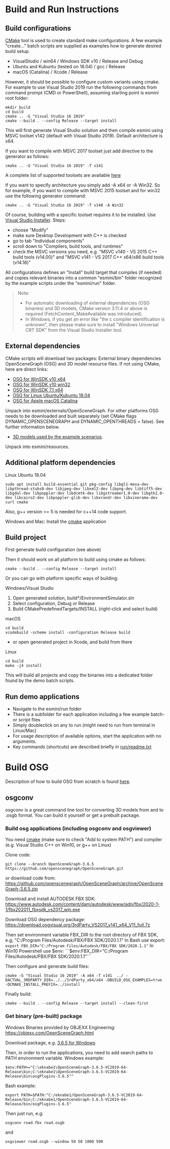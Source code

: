 # Build and Run Instructions

## Build configurations
[CMake](https://cmake.org/) tool is used to create standard make configurations. A few example "create..." batch scripts are supplied as examples how to generate desired build setup.
- VisualStudio / win64 / Windows SDK v10 / Release and Debug
- Ubuntu and Kubuntu (tested on 18.04) / gcc / Release
- macOS (Catalina) / Xcode / Release

However, it should be possible to configure custom variants using cmake. For example to use Visual Studio 2019 run the following commands from command prompt (CMD or PowerShell), assuming starting point is esmini root folder:
```
mkdir build
cd build
cmake .. -G "Visual Studio 16 2019"
cmake --build . --config Release --target install
```

This will first generate Visual Studio solution and then compile esmini using MSVC toolset v142 (default with Visual Studio 2019). Default architecture is x64.

If you want to compile with MSVC 2017 toolset just add directive to the generator as follows:
```
cmake .. -G "Visual Studio 16 2019" -T v141
```

A complete list of supported toolsets are available [here](https://cmake.org/cmake/help/v3.17/variable/MSVC_TOOLSET_VERSION.html)

If you want to specify architecture you simply add -A x64 or -A Win32. So for example, if you want to compile with MSVC 2015 toolset and for win32 use the following generator command:
```
cmake .. -G "Visual Studio 16 2019" -T v140 -A Win32
```
Of course, building with a specific toolset requires it to be installed. Use [Visual Studio Installer](https://docs.microsoft.com/en-us/visualstudio/install/install-visual-studio?view=vs-2019). Steps:
* choose "Modify"
* make sure Desktop Development with C++ is checked
* go to tab "Individual components" 
* scroll down to "Compilers, build tools, and runtimes"
* check the MSVC versions you need, e.g. "MSVC v140 - VS 2015 C++ build tools (v14.00)" and "MSVC v141 - VS 2017 C++ x64/x86 build tools (v14.16)"

All configurations defines an "Install" build target that compiles (if needed) and copies relevant binaries into a common "esmini/bin" folder recognized by the example scripts under the "esmini/run" folder.

> Note:
>- For automatic downloading of external dependencies (OSG binaries) and 3D models, CMake version 3.11.4 or above is required (FetchContent_MakeAvailable was introduced).
>- In Windows, if you get an error like "the c compiler identification is unknown", then please make sure to install "Windows Universal CRT SDK" from the Visual Studio Installer tool.

## External dependencies
CMake scripts will download two packages: External binary dependencies OpenSceneGraph (OSG) and 3D model resource files. If not using CMake, here are direct links:

- [OSG for WinSDK v10 x64](https://drive.google.com/uc?export=download&id=1YxLVdQLhKBMGW4HB_ArJglRIpzuDiwhJ)
- [OSG for WinSDK v10 win32](https://drive.google.com/uc?export=download&id=10dV9P0qOeJUgTtsSDld4AlbClE--SivX)
- [OSG for WinSDK 7.1 x64](https://drive.google.com/uc?export=download&id=1NBEvGZiTWmqxk-MEOq7uK1uh_vaUMaEL)  
- [OSG for Linux Ubuntu/Kubuntu 18.04](https://drive.google.com/uc?export=download&id=1OufA3TUQjBTkaRvAuo0rSUwryvoqde8G)
- [OSG for Apple macOS Catalina](https://drive.google.com/uc?export=download&id=1yEFOB8HmNP5lPxYD4VJC-ry7XaBG9dsJ)

Unpack into esmini/externals/OpenSceneGraph. For other platforms OSG needs to be downloaded and built separately (set CMake flags DYNAMIC_OPENSCENEGRAPH and DYNAMIC_OPENTHREADS = false). See further information below.

- [3D models used by the example scenarios](https://drive.google.com/uc?export=download&id=11a8njhkRIjLYMqCsSL9pU-d5_A8pMVhc).

Unpack into esmini/resources.

## Additional platform dependencies

Linux Ubuntu 18.04

```
sudo apt install build-essential git pkg-config libgl1-mesa-dev libpthread-stubs0-dev libjpeg-dev libxml2-dev libpng-dev libtiff5-dev libgdal-dev libpoppler-dev libdcmtk-dev libgstreamer1.0-dev libgtk2.0-dev libcairo2-dev libpoppler-glib-dev libxrandr-dev libxinerama-dev curl cmake
```
Also, g++ version >= 5 is needed for c++14 code support.

Windows and Mac: Install the [cmake](https://cmake.org/) application

## Build project
First generate build configuration (see above)

Then it should work on all platform to build using cmake as follows:
```
cmake --build . --config Release --target install
```

Or you can go with platform specific ways of building:

Windows/Visual Studio
1. Open generated solution, build*/EnvironmentSimulator.sln
1. Select configuration, Debug or Release
1. Build CMakePredefinedTargets/INSTALL (right-click and select build)

macOS
```
cd build
xcodebuild -scheme install -configuration Release build
```
- or open generated project in Xcode, and build from there

Linux
```
cd build
make -j4 install
```
This will build all projects and copy the binaries into a dedicated folder found by the demo batch scripts.

## Run demo applications
- Navigate to the esmini/run folder
- There is a subfolder for each application including a few example batch- or script files
- Simply doubleclick on any to run (might need to run from terminal in Linux/Mac)
- For usage description of available options, start the application with no arguments.
- Key commands (shortcuts) are described briefly in [run/readme.txt](../run/readme.txt)

# Build OSG
Description of how to build OSG from scratch is found [here](BuildOSG.md).

## osgconv
osgconv is a great command line tool for converting 3D models from and to .osgb format.
You can build it yourself or get a prebuilt package.

### Build osg applications (including osgconv and osgviewer)
You need [cmake](https://cmake.org/download/) (make sure to check "Add to system PATH") and compiler (e.g. Visual Studio C++ on Win10, or g++ on Linux)

Clone code: 
```
git clone --branch OpenSceneGraph-3.6.5 https://github.com/openscenegraph/OpenSceneGraph.git
```
or download code from:
https://github.com/openscenegraph/OpenSceneGraph/archive/OpenSceneGraph-3.6.5.zip

Download and install AUTODESK FBX SDK:
https://www.autodesk.com/content/dam/autodesk/www/adn/fbx/2020-1-1/fbx202011_fbxsdk_vs2017_win.exe

Download OSG dependency package:
https://download.osgvisual.org/3rdParty_VS2017_v141_x64_V11_full.7z

Then set environment variable FBX_DIR to the root directory of FBX SDK, e.g; "C:/Program Files/Autodesk/FBX/FBX SDK/2020.1.1"
In Bash use export: ```export FBX_DIR="C:/Program Files/Autodesk/FBX/FBX SDK/2020.1.1"```
In Win10 Powershell use $env: ```$env:FBX_DIR="C:/Program Files/Autodesk/FBX/FBX SDK/2020.1.1"```

Then configure and generate build files:
```
cmake -G "Visual Studio 16 2019" -A x64 -T v141  ../ -DACTUAL_3RDPARTY_DIR=../../3rdParty_x64/x64 -DBUILD_OSG_EXAMPLES=true -DCMAKE_INSTALL_PREFIX=../install
```
Finally build:
```
cmake --build . --config Release --target install --clean-first  
```

### Get binary (pre-built) package
Windows Binaries provided by OBJEXX Engineering: https://objexx.com/OpenSceneGraph.html

Download package, e.g. [3.6.5 for Windows](https://objexx.com/OpenSceneGraph/OpenSceneGraph-3.6.5-VC2019-64-Release.7z)

Then, in order to run the applications, you need to add search paths to PATH environment variable. 
Windows example:
```
$env:PATH+="C:\eknabe1\OpenSceneGraph-3.6.5-VC2019-64-Release\bin;C:\eknabe1\OpenSceneGraph-3.6.5-VC2019-64-Release\bin\osgPlugins-3.6.5""
```
Bash example:
```
export PATH=$PATH:"C:/eknabe1/OpenSceneGraph-3.6.5-VC2019-64-Release/bin;C:/eknabe1/OpenSceneGraph-3.6.5-VC2019-64-Release/bin/osgPlugins-3.6.5"

```
Then just run, e.g:
```
osgconv road.fbx road.osgb
```
and
```
osgviewer road.osgb --window 50 50 1000 500
```
